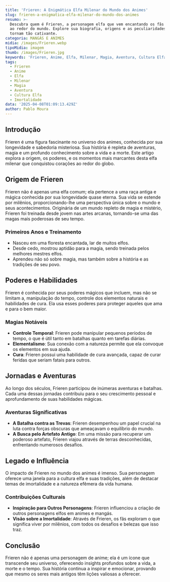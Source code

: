 ```yaml
---
title: 'Frieren: A Enigmática Elfa Milenar do Mundo dos Animes'
slug: frieren-a-enigmatica-elfa-milenar-do-mundo-dos-animes
resumo: >-
  Descubra quem é Frieren, a personagem elfa que vem encantando os fãs de anime
  ao redor do mundo. Explore sua biografia, origens e as peculiaridades que a
  tornam tão cativante.
categoria: MANGÁS E ANIMES
midia: /images/Frieren.webp
tipoMidia: imagem
thumb: /images/Frieren.jpg
keywords: 'Frieren, Anime, Elfa, Milenar, Magia, Aventura, Cultura Elfa, Imortalidade'
tags:
  - Frieren
  - Anime
  - Elfa
  - Milenar
  - Magia
  - Aventura
  - Cultura Elfa
  - Imortalidade
data: '2025-04-08T01:09:13.429Z'
author: Pablo Moura
---
```


## Introdução
Frieren é uma figura fascinante no universo dos animes, conhecida por sua longevidade e sabedoria misteriosa. Sua história é repleta de aventuras, magia e um profundo conhecimento sobre a vida e a morte. Este artigo explora a origem, os poderes, e os momentos mais marcantes desta elfa milenar que conquistou corações ao redor do globo.

## Origem de Frieren
Frieren não é apenas uma elfa comum; ela pertence a uma raça antiga e mágica conhecida por sua longevidade quase eterna. Sua vida se estende por milênios, proporcionando-lhe uma perspectiva única sobre o mundo e seus acontecimentos. Originária de um mundo repleto de magia e mistério, Frieren foi treinada desde jovem nas artes arcanas, tornando-se uma das magas mais poderosas de seu tempo.

### Primeiros Anos e Treinamento
- Nasceu em uma floresta encantada, lar de muitos elfos.
- Desde cedo, mostrou aptidão para a magia, sendo treinada pelos melhores mestres elfos.
- Aprendeu não só sobre magia, mas também sobre a história e as tradições de seu povo.

## Poderes e Habilidades
Frieren é conhecida por seus poderes mágicos que incluem, mas não se limitam a, manipulação do tempo, controle dos elementos naturais e habilidades de cura. Ela usa esses poderes para proteger aqueles que ama e para o bem maior.

### Magias Notáveis
- **Controle Temporal**: Frieren pode manipular pequenos períodos de tempo, o que é útil tanto em batalhas quanto em tarefas diárias.
- **Elementalismo**: Sua conexão com a natureza permite que ela convoque os elementos em sua ajuda.
- **Cura**: Frieren possui uma habilidade de cura avançada, capaz de curar feridas que seriam fatais para outros.

## Jornadas e Aventuras
Ao longo dos séculos, Frieren participou de inúmeras aventuras e batalhas. Cada uma dessas jornadas contribuiu para o seu crescimento pessoal e aprofundamento de suas habilidades mágicas.

### Aventuras Significativas
- **A Batalha contra as Trevas**: Frieren desempenhou um papel crucial na luta contra forças obscuras que ameaçavam o equilíbrio do mundo.
- **A Busca pelo Artefato Antigo**: Em uma missão para recuperar um poderoso artefato, Frieren viajou através de terras desconhecidas, enfrentando numerosos desafios.

## Legado e Influência
O impacto de Frieren no mundo dos animes é imenso. Sua personagem oferece uma janela para a cultura elfa e suas tradições, além de destacar temas de imortalidade e a natureza efêmera da vida humana.

### Contribuições Culturais
- **Inspiração para Outros Personagens**: Frieren influenciou a criação de outros personagens elfos em animes e mangás.
- **Visão sobre a Imortalidade**: Através de Frieren, os fãs exploram o que significa viver por milênios, com todos os desafios e belezas que isso traz.

## Conclusão
Frieren não é apenas uma personagem de anime; ela é um ícone que transcende seu universo, oferecendo insights profundos sobre a vida, a morte e o tempo. Sua história continua a inspirar e emocionar, provando que mesmo os seres mais antigos têm lições valiosas a oferecer.
